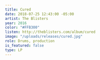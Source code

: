 ```yaml
---
title: Cured
date: 2018-07-25 12:43:00 -05:00
artist: The Blisters
year: 2016
color: "#FFB300"
listen: http://theblisters.com/album/cured
image: "/uploads/releases/cured.jpg"
role: Drums, production
is_featured: false
type: LP
---
```


